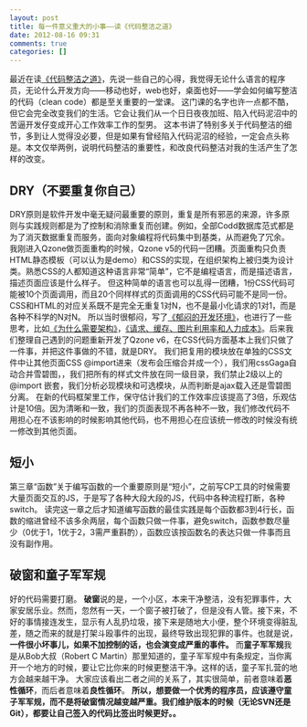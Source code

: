```yaml
---
layout: post
title: 每一件意义重大的小事——读《代码整洁之道》
date: 2012-08-16 09:31
comments: true
categories: []
---
```

最近在读<a href="http://union.dangdang.com/transfer.php?sys_id=1&amp;ad_type=10&amp;from=P-298749&amp;backurl=http%3A%2F%2Fproduct.dangdang.com%2Fproduct.aspx%3Fproduct_id%3D20750190">《代码整洁之道》</a>，先说一些自己的心得，我觉得无论什么语言的程序员，无论什么开发方向——移动也好，web也好，桌面也好——学会如何编写整洁的代码（clean code）都是至关重要的一堂课。
这门课的名字也许一点都不酷，但它会完全改变我们的生活。它会让我们从一个日日夜夜加班、陷入代码泥沼中的苦逼开发仔变成开心工作效率工作的型男。
这本书讲了特别多关于代码整洁的细节，多到让人觉得没必要，但是如果有曾经陷入代码泥沼的经验，一定会点头称是。本文仅举两例，说明代码整洁的重要性，和改良代码整洁对我的生活产生了怎样的改变。
<h2>DRY（不要重复你自己）</h2>
DRY原则是软件开发中毫无疑问最重要的原则，重复是所有邪恶的来源，许多原则与实践规则都是为了控制和消除重复而创建。例如，全部Codd数据库范式都是为了消灭数据重复而服务，面向对象编程将代码集中到基类，从而避免了冗余。
我刚进入Qzone做页面重构的时候，Qzone v5的代码一团糟。页面重构只负责HTML静态模板（可以认为是demo）和CSS的实现，在组织架构上被归类为设计类。熟悉CSS的人都知道这种语言非常“简单”，它不是编程语言，而是描述语言，描述页面应该是什么样子。
但这种简单的语言也可以乱得一团糟，1份CSS代码可能被10个页面调用，而且20个同样样式的页面调用的CSS代码可能不是同一份。CSS和HTML的对应关系既不是完全无重复1对N，也不是最小化请求的1对1，而是各种不科学的N对N。
所以当时很郁闷，写了<a href="http://yuguo.us/weblog/fml/">《郁闷的开发环境》</a>，也进行了一些思考，比如<a href="http://yuguo.us/weblog/front-end-ia/">《为什么需要架构》</a>，<a href="http://yuguo.us/weblog/request-cache-image-developer/">《请求、缓存、图片利用率和人力成本》</a>。后来我们整理自己遇到的问题重新开发了Qzone v6，在CSS代码方面基本上我们只做了一件事，并把这件事做的不错，就是DRY。
我们把复用的模块放在单独的CSS文件中让其他页面CSS @import进来（发布会压缩合并成一个），我们用cssGaga自动合并雪碧图，，我们把所有的样式文件放在同一级目录，我们禁止2级以上的 @import 嵌套，我们分析必现模块和可选模块，从而判断是ajax载入还是雪碧图分离。
在新的代码框架里工作，保守估计我们的工作效率应该提高了3倍，乐观估计是10倍。因为清晰和一致，我们的页面表现不再各种不一致，我们修改代码不用担心在不该影响的时候影响其他代码，也不用担心在应该统一修改的时候没有统一修改到其他页面。
<h2>短小</h2>
第三章“函数”关于编写函数的一个重要原则是“短小”，之前写CP工具的时候需要大量页面交互的JS，于是写了各种大段大段的JS，代码中各种流程打断，各种switch。
读完这一章之后才知道编写函数的最佳实践是每个函数都3到4行长，函数的缩进曾经不该多余两层，每个函数只做一件事，避免switch，函数参数尽量少（0优于1，1优于2，3需严重斟酌），函数应该按函数名的表达只做一件事而且没有副作用。
<h2>破窗和童子军军规</h2>
好的代码需要打磨。
<strong>破窗</strong>说的是，一个小区，本来干净整洁，没有犯罪事件，大家安居乐业。然而，忽然有一天，一个窗子被打破了，但是没有人管。接下来，不好的事情接连发生，显示有人乱扔垃圾，接下来是随地大小便，整个环境变得脏乱差，随之而来的就是打架斗殴事件的出现，最终导致出现犯罪的事件。也就是说，<strong>一件<strong>很小</strong>坏事儿，如果不加控制的话，也会演变成严重的事件。</strong>
而<strong>童子军军规</strong>我是从Bob大叔（Robert C Martin）那里知道的，童子军军规中有条规定，当你离开一个地方的时候，要让它比你来的时候更整洁干净。这样的话，童子军扎营的地方会越来越干净。
大家应该看出二者之间的关系了，其实很简单，前者意味着<strong>恶性循环</strong>，而后者意味着<strong>良性循环</strong>。
<strong>所以，想要做一个优秀的程序员，应该遵守童子军军规，而不是将破窗情况越变越严重。我们维护版本的时候（无论SVN还是Git），都要让自己签入的代码比签出时候更好。。</strong>
